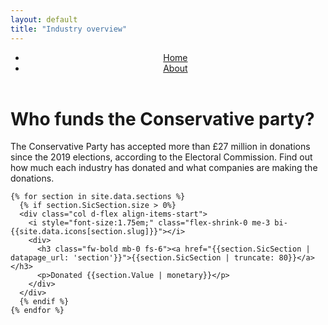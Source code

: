 ```yaml
---
layout: default
title: "Industry overview"
---
```

  <div class="container">
      <header class="d-flex justify-content-center py-3">
        <ul class="nav nav-pills">
          <li class="nav-item"><a href="#" class="nav-link active" aria-current="page">Home</a></li>
          <li class="nav-item"><a href="about" class="nav-link">About</a></li>
        </ul>
      </header>
    </div>

<div class="px-4 py-5 my-5 text-center">
    <h1 class="display-5 fw-bold">Who funds the Conservative party?</h1>
    <div class="col-lg-6 mx-auto">
      <p class="lead mb-4">
      The Conservative Party has accepted more than £27 million in donations since the 2019 elections, according to the Electoral Commission. Find out how much each industry has donated and what companies are making the donations.
      </p>
      <div class="d-grid gap-2 d-sm-flex justify-content-sm-center">
<!-- 
        <button type="button" class="btn btn-primary btn-lg px-4 gap-3">Primary button</button>
        <button type="button" class="btn btn-outline-secondary btn-lg px-4">Secondary</button>
-->
      </div>
    </div>
  </div>
<div class="container" id="">
<div class="row row-cols-1 row-cols-sm-2 row-cols-md-3 row-cols-lg-4 g-4 py-5">

    {% for section in site.data.sections %}
      {% if section.SicSection.size > 0%}
      <div class="col d-flex align-items-start">
        <i style="font-size:1.75em;" class="flex-shrink-0 me-3 bi-{{site.data.icons[section.slug]}}"></i>
        <div>
          <h3 class="fw-bold mb-0 fs-6"><a href="{{section.SicSection | datapage_url: 'section'}}">{{section.SicSection | truncate: 80}}</a></h3>
          <p>Donated {{section.Value | monetary}}</p>
        </div>
      </div>
      {% endif %}
    {% endfor %}
</div>

